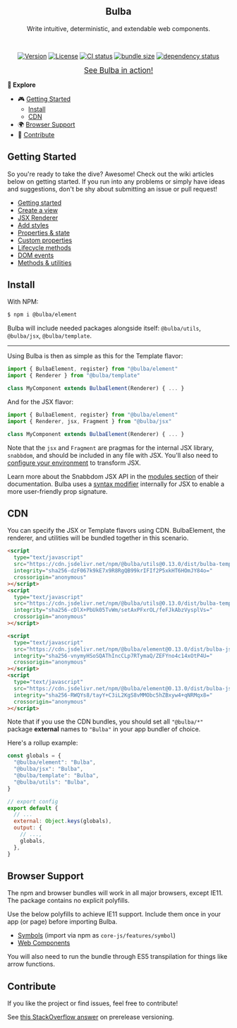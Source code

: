 <h2 align="center">Bulba</h2>
<p align="center">Write intuitive, deterministic, and extendable web components.</p>
<br>
<p align="center">
  <a href="https://www.npmjs.com/package/@bulba%2Felement"><img src="https://img.shields.io/npm/v/@bulba%2Felement.svg?sanitize=true&style=flat-square" alt="Version"></a>
  <a href="https://github.com/geotrev/bulba/blob/main/LICENSE"><img src="https://img.shields.io/npm/l/@bulba%2Felement.svg?sanitize=true&style=flat-square" alt="License"></a>
  <a href="https://github.com/geotrev/bulba/actions/workflows/test.yml?query=branch%3Amain"><img src="https://badgen.net/github/checks/geotrev/bulba/main?style=flat-square" alt="CI status" /></a>
  <a href="https://bundlephobia.com/package/@bulba%2Felement"><img src="https://badgen.net/bundlephobia/minzip/@bulba%2Felement?style=flat-square" alt="bundle size" /></a>
  <a href="https://www.libraries.io/npm/@bulba%2Felement"><img src="https://img.shields.io/librariesio/release/npm/@bulba%2Felement" alt="dependency status" /></a>
</p>

<p align="center"><a href="https://todo-bulba-jsx.netlify.app/"><big>See Bulba in action!</big></a></p>

**🧾 Explore**

- 🎮 [Getting Started](#getting-started)
  - [Install](#install)
  - [CDN](#cdn)
- 🌍 [Browser Support](#browser-support)
- 🤝 [Contribute](#contribute)

## Getting Started

So you're ready to take the dive? Awesome! Check out the wiki articles below on getting started. If you run into any problems or simply have ideas and suggestions, don't be shy about submitting an issue or pull request!

- [Getting started](https://github.com/geotrev/bulba/wiki/)
- [Create a view](https://github.com/geotrev/bulba/wiki/Views)
- [JSX Renderer](https://github.com/geotrev/bulba/wiki/JSX-Renderer)
- [Add styles](https://github.com/geotrev/bulba/wiki/Styles)
- [Properties & state](https://github.com/geotrev/bulba/wiki/Properties-&-state)
- [Custom properties](https://github.com/geotrev/bulba/wiki/Custom-properties)
- [Lifecycle methods](https://github.com/geotrev/bulba/wiki/Lifecycle-methods)
- [DOM events](https://github.com/geotrev/bulba/wiki/DOM-events)
- [Methods & utilities](https://github.com/geotrev/bulba/wiki/Methods-&-Utilities)

## Install

With NPM:

```sh
$ npm i @bulba/element
```

Bulba will include needed packages alongside itself: `@bulba/utils`, `@bulba/jsx`, `@bulba/template`.

---

Using Bulba is then as simple as this for the Template flavor:

```jsx
import { BulbaElement, register} from "@bulba/element"
import { Renderer } from "@bulba/template"

class MyComponent extends BulbaElement(Renderer) { ... }
```

And for the JSX flavor:

```jsx
import { BulbaElement, register} from "@bulba/element"
import { Renderer, jsx, Fragment } from "@bulba/jsx"

class MyComponent extends BulbaElement(Renderer) { ... }
```

Note that the `jsx` and `Fragment` are pragmas for the internal JSX library, `snabbdom`, and should be included in any file with JSX. You'll also need to [configure your environment](https://github.com/snabbdom/snabbdom#jsx) to transform JSX.

Learn more about the Snabbdom JSX API in the [modules section](https://github.com/snabbdom/snabbdom#modules-documentation) of their documentation. Bulba uses a [syntax modifier](https://github.com/geotrev/snabbdom-transform-jsx-props) internally for JSX to enable a more user-friendly prop signature.

## CDN

You can specify the JSX or Template flavors using CDN. BulbaElement, the renderer, and utilities will be bundled together in this scenario.

```html
<script
  type="text/javascript"
  src="https://cdn.jsdelivr.net/npm/@bulba/utils@0.13.0/dist/bulba-template.js"
  integrity="sha256-dzF067k9kE7x9R8RgQB99krIFIf2P5xkHT6HOmJY84o="
  crossorigin="anonymous"
></script>
<script
  type="text/javascript"
  src="https://cdn.jsdelivr.net/npm/@bulba/utils@0.13.0/dist/bulba-template.min.js"
  integrity="sha256-cDlX+PbUk05TvWm/setAxPFxrOL/feFJkAbzVysplVs="
  crossorigin="anonymous"
></script>
```

```html
<script
  type="text/javascript"
  src="https://cdn.jsdelivr.net/npm/@bulba/element@0.13.0/dist/bulba-jsx.js"
  integrity="sha256-vnymyHSoSQAThIncCLp7RTymaQ/ZEFYno4c14xOtP4U="
  crossorigin="anonymous"
></script>
<script
  type="text/javascript"
  src="https://cdn.jsdelivr.net/npm/@bulba/element@0.13.0/dist/bulba-jsx.min.js"
  integrity="sha256-RWQYs8/tayY+C3iL2KgS8vMMObc5hZBxyw4+qNRMqx8="
  crossorigin="anonymous"
></script>
```

Note that if you use the CDN bundles, you should set all `"@bulba/*"` package **external** names to `"Bulba"` in your app bundler of choice.

Here's a rollup example:

```js
const globals = {
  "@bulba/element": "Bulba",
  "@bulba/jsx": "Bulba",
  "@bulba/template": "Bulba",
  "@bulba/utils": "Bulba",
}

// export config
export default {
  // ...
  external: Object.keys(globals),
  output: {
    // ...,
    globals,
  },
}
```

## Browser Support

The npm and browser bundles will work in all major browsers, except IE11. The package contains no explicit polyfills.

Use the below polyfills to achieve IE11 support. Include them once in your app (or page) before importing Bulba.

- [Symbols](https://github.com/zloirock/core-js) (import via npm as `core-js/features/symbol`)
- [Web Components](https://github.com/webcomponents/polyfills/tree/master/packages/webcomponentsjs)

You will also need to run the bundle through ES5 transpilation for things like arrow functions.

## Contribute

If you like the project or find issues, feel free to contribute!

See [this StackOverflow answer](https://stackoverflow.com/a/63112599) on prerelease versioning.
